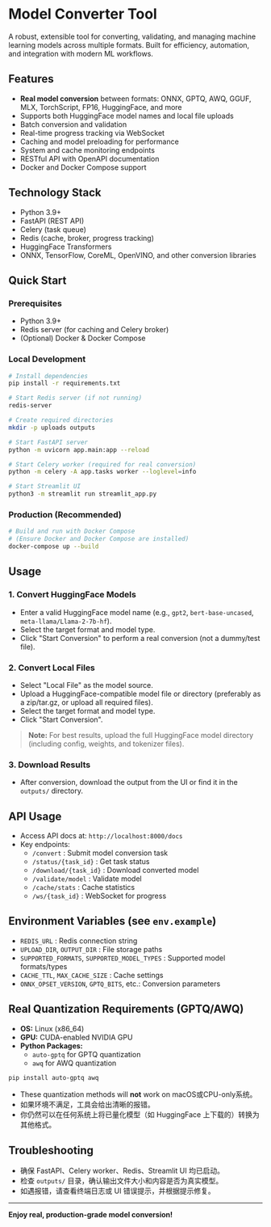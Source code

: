 # Model Converter Tool

A robust, extensible tool for converting, validating, and managing machine learning models across multiple formats. Built for efficiency, automation, and integration with modern ML workflows.

## Features
- **Real model conversion** between formats: ONNX, GPTQ, AWQ, GGUF, MLX, TorchScript, FP16, HuggingFace, and more
- Supports both HuggingFace model names and local file uploads
- Batch conversion and validation
- Real-time progress tracking via WebSocket
- Caching and model preloading for performance
- System and cache monitoring endpoints
- RESTful API with OpenAPI documentation
- Docker and Docker Compose support

## Technology Stack
- Python 3.9+
- FastAPI (REST API)
- Celery (task queue)
- Redis (cache, broker, progress tracking)
- HuggingFace Transformers
- ONNX, TensorFlow, CoreML, OpenVINO, and other conversion libraries

## Quick Start

### Prerequisites
- Python 3.9+
- Redis server (for caching and Celery broker)
- (Optional) Docker & Docker Compose

### Local Development
```bash
# Install dependencies
pip install -r requirements.txt

# Start Redis server (if not running)
redis-server

# Create required directories
mkdir -p uploads outputs

# Start FastAPI server
python -m uvicorn app.main:app --reload

# Start Celery worker (required for real conversion)
python -m celery -A app.tasks worker --loglevel=info

# Start Streamlit UI
python3 -m streamlit run streamlit_app.py
```

### Production (Recommended)
```bash
# Build and run with Docker Compose
# (Ensure Docker and Docker Compose are installed)
docker-compose up --build
```

## Usage

### 1. Convert HuggingFace Models
- Enter a valid HuggingFace model name (e.g., `gpt2`, `bert-base-uncased`, `meta-llama/Llama-2-7b-hf`).
- Select the target format and model type.
- Click "Start Conversion" to perform a real conversion (not a dummy/test file).

### 2. Convert Local Files
- Select "Local File" as the model source.
- Upload a HuggingFace-compatible model file or directory (preferably as a zip/tar.gz, or upload all required files).
- Select the target format and model type.
- Click "Start Conversion".

> **Note:** For best results, upload the full HuggingFace model directory (including config, weights, and tokenizer files).

### 3. Download Results
- After conversion, download the output from the UI or find it in the `outputs/` directory.

## API Usage
- Access API docs at: `http://localhost:8000/docs`
- Key endpoints:
  - `/convert` : Submit model conversion task
  - `/status/{task_id}` : Get task status
  - `/download/{task_id}` : Download converted model
  - `/validate/model` : Validate model
  - `/cache/stats` : Cache statistics
  - `/ws/{task_id}` : WebSocket for progress

## Environment Variables (see `env.example`)
- `REDIS_URL` : Redis connection string
- `UPLOAD_DIR`, `OUTPUT_DIR` : File storage paths
- `SUPPORTED_FORMATS`, `SUPPORTED_MODEL_TYPES` : Supported model formats/types
- `CACHE_TTL`, `MAX_CACHE_SIZE` : Cache settings
- `ONNX_OPSET_VERSION`, `GPTQ_BITS`, etc.: Conversion parameters

## Real Quantization Requirements (GPTQ/AWQ)
- **OS:** Linux (x86_64)
- **GPU:** CUDA-enabled NVIDIA GPU
- **Python Packages:**
  - `auto-gptq` for GPTQ quantization
  - `awq` for AWQ quantization

```bash
pip install auto-gptq awq
```

- These quantization methods will **not** work on macOS或CPU-only系统。
- 如果环境不满足，工具会给出清晰的报错。
- 你仍然可以在任何系统上将已量化模型（如 HuggingFace 上下载的）转换为其他格式。

## Troubleshooting
- 确保 FastAPI、Celery worker、Redis、Streamlit UI 均已启动。
- 检查 `outputs/` 目录，确认输出文件大小和内容是否为真实模型。
- 如遇报错，请查看终端日志或 UI 错误提示，并根据提示修复。

---

**Enjoy real, production-grade model conversion!**